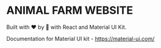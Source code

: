 # ANIMAL FARM WEBSITE

Built with ❤ by 👧 with React and Material UI Kit.

Documentation for Material UI kit - https://material-ui.com/